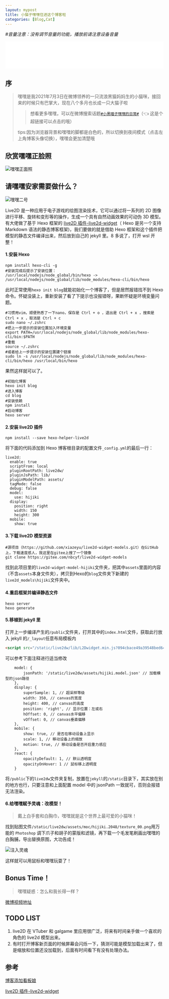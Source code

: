 ```yaml
---
layout: mypost
title: 小猫子嘿嘿住进这个博客啦
categories: [Blog,Cat]
---
```


*#音量注意：没有调节音量的功能，播放前请注意设备音量*

<iframe src="//music.163.com/outchain/player?type=2&id=26406169&auto=1&height=66" frameborder="0" width="100%" height="86px" ></iframe>


## 序

> 嘿嘿是我2021年7月3日在微博领养的一只流浪黑猫妈妈生的小猫咪，接回来的时候只有巴掌大，现在八个多月也长成一只大猫子啦
>
> > 想看更多嘿嘿，可以在微博搜索话题<a target = "_blank" href="https://s.weibo.com/weibo/%25E5%25B0%258F%25E9%25BB%2591%25E5%2596%25B5%25E5%25AD%2590%25E5%2598%25BF%25E5%2598%25BF%25E7%259A%2584%25E6%2597%25A5%25E5%25B8%25B8?topnav=1&wvr=6&b=1">`#小黑喵子嘿嘿的日常#`</a>（👈 这是个超链接可以点击的哦）
>
> tips:因为浏览器背景和嘿嘿的脚都是白色的，所以切换到夜间模式（点击左上角博客头像切换），嘿嘿会更加清楚哦

## 欣赏嘿嘿正脸照

![嘿嘿正面照](/posts/2022/02/19/嘿嘿正面照.jpg)

## 请嘿嘿安家需要做什么？

![嘿嘿二号](/posts/2022/02/19/嘿嘿二号.gif)

Live2D 是一种应用于电子游戏的绘图渲染技术，它可以通过将一系列的 2D 图像进行平移、旋转和变形等的操作，生成一个具有自然动画效果的可动伪 3D 模型。有大佬做了基于 Hexo 框架的 [live2D 插件-live2d-widget](https://github.com/stevenjoezhang/live2d-widget)（ Hexo 是另一个支持 Markdown 语法的静态博客框架)，我们要做的就是借助 Hexo 框架和这个插件把模型的静态文件编译出来，然后放到自己的 jekyll 里。8 多说了，打开 wsl 开整！

#### 1.安装 Hexo

```shell
npm install hexo-cli -g
#安装完成后提示了安装位置：
/usr/local/nodejs/node_global/bin/hexo -> /usr/local/nodejs/node_global/lib/node_modules/hexo-cli/bin/hexo
```

此时正常使用`hexo init blog`就能初始化一个博客了，但是居然报错找不到 Hexo 命令。怀疑没装上，重新安装了看了下提示也没报错呀，果断怀疑是环境变量问题。

```shell
#习惯用vim，顺便熟悉了一下nano，保存是 Ctrl + o ，退出是 Ctrl + x ，搜索是 Ctrl + x ，取消是 Ctrl + c
sudo nano ~/.zshrc
#把上一步提示的安装位置加入环境变量
export PATH=/usr/local/nodejs/node_global/lib/node_modules/hexo-cli/bin:$PATH
#重载
source ~/.zshrc
#或者给上一步提示的安装位置建个链接
sudo ln -s /usr/local/nodejs/node_global/lib/node_modules/hexo-cli/bin/hexo /usr/local/bin/hexo
```

果然这样就可以了。

```shell
#初始化博客
hexo init blog
#进入博客
cd blog
#安装依赖
npm install
#启动博客
hexo server
```

#### 2.安装 live2D 插件

```shell
npm install --save hexo-helper-live2d
```

将下面的代码添加到 Hexo 博客根目录的配置文件`_config.yml`的最后一行：

```shell
live2d:
  enable: true
  scriptFrom: local
  pluginRootPath: live2dw/
  pluginJsPath: lib/
  pluginModelPath: assets/
  tagMode: false
  debug: false
  model:
    use: hijiki
  display:
    position: right
    width: 150
    height: 300
  mobile:
    show: true
```

#### 3.下载 live2D 模型资源

```shell
#源项目（https://github.com/xiazeyu/live2d-widget-models.git）在GitHub上，下载速度感人，我这里在gitee上搜了一个镜像
git clone https://gitee.com/nbcyf/live2d-widget-models
```

找到此项目里的`live2d-widget-model-hijiki`文件夹，把其中`assets`里面的内容（不含`assets`本身文件夹），拷贝到Hexo的`blog`文件夹下新建的`live2d_models\hijiki`文件夹中。

#### 4.重启框架并编译静态文件

```shell
hexo server
hexo generate
```

#### 5.移植到 jekyll 里

打开上一步编译产生的`/public`文件夹，打开其中的`index.html`文件，获取此行放入 jekyll 的`/_layout`任意布局模板内

```html
<script src="/static/live2dw/lib/L2Dwidget.min.js?094cbace49a39548bed64abff5988b05"></script><script>L2Dwidget.init({"pluginRootPath":"live2dw/","pluginJsPath":"lib/","pluginModelPath":"assets/","tagMode":false,"debug":false,"model":{"jsonPath":"/static/live2dw/assets/hijiki.model.json"},"display":{"position":"left","width":300,"height":600,"hOffset": 100,"vOffset": 0},"mobile":{"show":true,"scale":0.8,"motion": true},"log":false});</script>
```

可以参考下面注释进行适当修改

```shell
    model: {
        jsonPath: '/static/live2dw/assets/hijiki.model.json' // 加载模型的json路径
    },
    display: {
        superSample: 1, // 超采样等级
        width: 350, // canvas的宽度
        height: 400, // canvas的高度
        position: 'right', // 显示位置：左或右
        hOffset: 0, // canvas水平偏移
        vOffset: 0, // canvas垂直偏移
    },
    mobile: {
        show: true, // 是否在移动设备上显示
        scale: 1, // 移动设备上的缩放
        motion: true, // 移动设备是否开启重力感应
    },
    react: {
        opacityDefault: 1, // 默认透明度
        opacityOnHover: 1 // 鼠标移上透明度
    }
```

将`/public`下的`live2dw`文件夹复制，放置在`jekyll`的`/static`目录下，其实放在别的地方也行，只要注意和上面配置 model 中的 jsonPath 一致就可，否则会报错无法渲染。

#### 6.给嘿嘿赋予灵魂：改模型！

> 戴上白手套和白胸巾，嘿嘿就是这个世界上最可爱的小猫咪！

找到贴图文件`/static/live2dw/assets/moc/hijiki.2048/texture_00.png`用万能的 `Photoshop` 调下爪子和胡子的蒙版和滤镜，再下载一个毛发笔刷画出嘿嘿的白胸脯，导出替换原图，大功告成！

![注入灵魂](/posts/2022/02/19/注入灵魂.jpg)

这样就可以用鼠标和嘿嘿玩耍了！

## Bonus Time！

> 嘿嘿疑惑：怎么和我长得一样？

<a target = "_blank" href="https://weibo.com/tv/show/1034:4738647069753508?from=old_pc_videoshow">微博视频地址</a>

## TODO LIST

1. live2D 在 VTuber 和 galgame 里应用很广泛，将来有时间亲手做一个喜欢的角色的 live2d 模型出来。
1. 有时打开博客新页面的时候屏幕会闪烁一下，猜测可能是模型加载出来了，但是缩放和位置还没加载到，后面有时间看下有没有处理办法。

## 参考

[博客添加看板娘](https://ike.today/tutorial/2018/08/11/how-to-add-cute-live2d-in-jekyll-blog/)

[live2D 插件-live2d-widget](https://github.com/stevenjoezhang/live2d-widget)